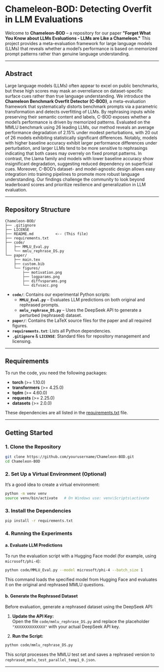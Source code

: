 # Chameleon-BOD: Detecting Overfit in LLM Evaluations

Welcome to **Chameleon-BOD** – a repository for our paper **"Forget What You Know about LLMs Evaluations - LLMs are Like a Chameleon."** This project provides a meta-evaluation framework for large language models (LLMs) that reveals whether a model’s performance is based on memorized prompt patterns rather than genuine language understanding.

---

## Abstract

Large language models (LLMs) often appear to excel on public benchmarks, but these high scores may mask an overreliance on dataset-specific surface cues rather than true language understanding. We introduce the **Chameleon Benchmark Overfit Detector (C-BOD)**, a meta-evaluation framework that systematically distorts benchmark prompts via a parametric transformation and detects overfitting of LLMs. By rephrasing inputs while preserving their semantic content and labels, C-BOD exposes whether a model’s performance is driven by memorized patterns. Evaluated on the MMLU benchmark using 26 leading LLMs, our method reveals an average performance degradation of 2.15% under modest perturbations, with 20 out of 26 models exhibiting statistically significant differences. Notably, models with higher baseline accuracy exhibit larger performance differences under perturbation, and larger LLMs tend to be more sensitive to rephrasings indicating that both cases may overrely on fixed prompt patterns. In contrast, the Llama family and models with lower baseline accuracy show insignificant degradation, suggesting reduced dependency on superficial cues. Moreover, C-BOD’s dataset- and model-agnostic design allows easy integration into training pipelines to promote more robust language understanding. Our findings challenge the community to look beyond leaderboard scores and prioritize resilience and generalization in LLM evaluation.

---

## Repository Structure

```
Chameleon-BOD/
├── .gitignore
├── LICENSE
├── README.md          <-- (This file)
├── requirements.txt
├── code/
│   ├── MMLU_Eval.py
│   └── mmlu_rephrase_DS.py
└── paper/
    ├── main.tex
    ├── custom.bib
    └── figures/
        ├── motivation.png
        ├── logparams.png
        ├── diffvsparams.png
        └── difvsacc.png
```

- **`code/`**: Contains our experimental Python scripts:
  - **`MMLU_Eval.py`** – Evaluates LLM predictions on both original and rephrased prompts.
  - **`mmlu_rephrase_DS.py`** – Uses the DeepSeek API to generate a perturbed (rephrased) dataset.
- **`paper/`**: Contains the LaTeX source files for the paper and all required figures.
- **`requirements.txt`**: Lists all Python dependencies.
- **`.gitignore`** & **`LICENSE`**: Standard files for repository management and licensing.

---

## Requirements

To run the code, you need the following packages:

- **torch** (>= 1.10.0)
- **transformers** (>= 4.25.0)
- **tqdm** (>= 4.60.0)
- **requests** (>= 2.25.0)
- **datasets** (>= 2.0.0)

These dependencies are all listed in the [requirements.txt](requirements.txt) file.

---

## Getting Started

### 1. Clone the Repository

```bash
git clone https://github.com/yourusername/Chameleon-BOD.git
cd Chameleon-BOD
```

### 2. Set Up a Virtual Environment (Optional)

It’s a good idea to create a virtual environment:

```bash
python -m venv venv
source venv/bin/activate   # On Windows use: venv\Scripts\activate
```

### 3. Install the Dependencies

```bash
pip install -r requirements.txt
```

### 4. Running the Experiments

#### a. Evaluate LLM Predictions

To run the evaluation script with a Hugging Face model (for example, using `microsoft/phi-4`):

```bash
python code/MMLU_Eval.py --model microsoft/phi-4 --batch_size 1
```

This command loads the specified model from Hugging Face and evaluates it on the original and rephrased MMLU questions.

#### b. Generate the Rephrased Dataset

Before evaluation, generate a rephrased dataset using the DeepSeek API:

1. **Update the API Key:**  
   Open the file `code/mmlu_rephrase_DS.py` and replace the placeholder `"XXXXXXXXXXXXXX"` with your actual DeepSeek API key.

2. **Run the Script:**

```bash
python code/mmlu_rephrase_DS.py
```

This script processes the MMLU test set and saves a rephrased version to `rephrased_mmlu_test_parallel_temp1_0.json`.

---

